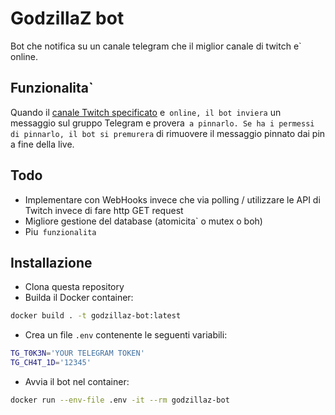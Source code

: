# GodzillaZ bot

Bot che notifica su un canale telegram che il miglior canale di twitch e` online.

## Funzionalita`

Quando il [canale Twitch specificato](./main.ts) e` online, il bot inviera` un messaggio sul gruppo Telegram e provera` a pinnarlo. Se ha i permessi di pinnarlo, il bot si premurera` di rimuovere il messaggio pinnato dai pin a fine della live.

## Todo
* Implementare con WebHooks invece che via polling / utilizzare le API di Twitch invece di fare http GET request
* Migliore gestione del database (atomicita` o mutex o boh)
* Piu` funzionalita`

## Installazione

* Clona questa repository
* Builda il Docker container:
```bash
docker build . -t godzillaz-bot:latest
```
* Crea un file `.env` contenente le seguenti variabili:
```bash
TG_T0K3N='YOUR TELEGRAM TOKEN'
TG_CH4T_1D='12345'
```
* Avvia il bot nel container:
```bash
docker run --env-file .env -it --rm godzillaz-bot
```

